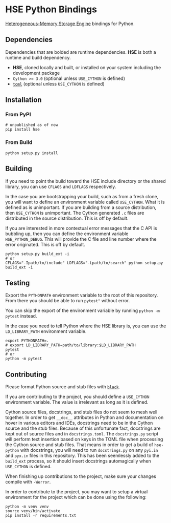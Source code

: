# HSE Python Bindings

[Heterogeneous-Memory Storage Engine](https://github.com/hse-project/hse)
bindings for Python.

## Dependencies

Dependencies that are bolded are runtime dependencies. **HSE** is both a
runtime and build dependency.

* **HSE**, cloned locally and built, or installed on your system including the
development package
* `Cython >= 3.0` (optional unless `USE_CYTHON` is defined)
* [`toml`](https://pypi.org/project/toml/) (optional unless `USE_CYTHON` is
defined)

## Installation

### From PyPI

```shell
# unpublished as of now
pip install hse
```

### From Build

```shell
python setup.py install
```

## Building

If you need to point the build toward the HSE include directory or the shared
library, you can use `CFLAGS` and `LDFLAGS` respectively.

In the case you are bootstrapping your build, such as from a fresh clone, you
will want to define an environment variable called `USE_CYTHON`. What it is
defined as is unimportant. If you are building from a source distribution, then
`USE_CYTHON` is unimportant. The Cython generated `.c` files are distributed in
the source distribution. This is off by default.

If you are interested in more contextual error messages that the C API is
bubbling up, then you can define the environment variable `HSE_PYTHON_DEBUG`.
This will provide the C file and line number where the error originated. This is
off by default.

```shell
python setup.py build_ext -i
# or
CFLAGS="-Ipath/to/include" LDFLAGS="-Lpath/to/search" python setup.py build_ext -i
```

## Testing

Export the `PYTHONPATH` environment variable to the root of this repository.
From there you should be able to run `pytest"` without error.

You can skip the export of the environment variable by running `python -m pytest` instead.

In the case you need to tell Python where the HSE library is, you can use
the `LD_LIBRARY_PATH` environment variable.

```shell
export PYTHONPATH=.
# export LD_LIBRARY_PATH=path/to/library:$LD_LIBRARY_PATH
pytest
# or
python -m pytest
```

## Contributing

Please format Python source and stub files with
[`black`](https://github.com/psf/black).

If you are contributing to the project, you should define a `USE_CYTHON`
environment variable. The value is irrelevant as long as it is defined.

Cython source files, docstrings, and stub files do not seem to mesh well
together. In order to get `__doc__` attributes in Python and documentation on
hover in various editors and IDEs, docstrings need to be in the Cython source
and the stub files. Because of this unfortunate fact, docstrings are kept out
of source files and in `docstrings.toml`. The `docstrings.py` script will
perform text insertion based on keys in the TOML file when processing the
Cython source and stub files. That means in order to get a build of
`hse-python` with docstrings, you will need to run `docstrings.py` on any
`pyi.in` and `pyx.in` files in this repository. This has been seemlessly
added to the `build_ext` process, so it should insert docstrings
automagically when `USE_CYTHON` is defined.

When finishing up contributions to the project, make sure your changes
compile with `-Werror`.

In order to contribute to the project, you may want to setup a virtual
environment for the project which can be done using the following:

```shell
python -m venv venv
source venv/bin/activate
pip install -r requirements.txt
```
